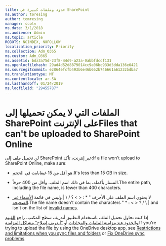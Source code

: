 ```yaml
---
title: حدود وملفات كبيرة في SharePoint
ms.author: toresing
author: tomresing
manager: scotv
ms.date: 3/1/2018
ms.audience: Admin
ms.topic: article
ROBOTS: NOINDEX, NOFOLLOW
localization_priority: Priority
ms.collection: Adm_O365
ms.custom: Adm_O365
ms.assetid: bda3a75d-23f8-44d9-a23a-0abbfdccf131
ms.openlocfilehash: 29ad4d52d8879014cc9a06bc933d5dda136e6421
ms.sourcegitcommit: e2864efcfb493b6e46b662b746661a61232bdba7
ms.translationtype: MT
ms.contentlocale: ar-SA
ms.lasthandoff: 01/24/2019
ms.locfileid: "29455787"
---
```

# <a name="files-that-cant-be-uploaded-to-sharepoint-online"></a><span data-ttu-id="bbf45-102">الملفات التي لا يمكن تحميلها إلى SharePoint على الإنترنت</span><span class="sxs-lookup"><span data-stu-id="bbf45-102">Files that can't be uploaded to SharePoint Online</span></span>

<span data-ttu-id="bbf45-103">لن تحميل ملف إلى SharePoint عبر إنترنت، تأكد:</span><span class="sxs-lookup"><span data-stu-id="bbf45-103">If a file won't upload to SharePoint Online, make sure:</span></span>
  
- <span data-ttu-id="bbf45-104">هو أقل من 15 غيغابايت في الحجم.</span><span class="sxs-lookup"><span data-stu-id="bbf45-104">It's less than 15 GB in size.</span></span>
    
- <span data-ttu-id="bbf45-105">المسار بأكمله، بما في ذلك اسم الملف، وأقل من 400 حرفاً.</span><span class="sxs-lookup"><span data-stu-id="bbf45-105">The entire path, including the file name, is fewer than 400 characters.</span></span>
    
- <span data-ttu-id="bbf45-p101">لا يحتوي اسم الملف على الأحرف " \* : \< \> ؟ / \ | وليس في قائمة [الأسماء غير الصحيحة](https://go.microsoft.com/fwlink/?linkid=866430).</span><span class="sxs-lookup"><span data-stu-id="bbf45-p101">The file name doesn't contain the characters " \* : \< \> ? / \ | and isn't on the list of [invalid names](https://go.microsoft.com/fwlink/?linkid=866430).</span></span>
    
<span data-ttu-id="bbf45-108">إذا كنت تحاول تحميل الملف باستخدام التطبيق أندريف سطح المكتب، راجع [القيود والحدود عند مزامنة الملفات والمجلدات](http://go.microsoft.com/fwlink/p/?LinkID=717734) أو ["أندريف إصلاح" مشاكل المزامنة](https://go.microsoft.com/fwlink/?linkid=866431).</span><span class="sxs-lookup"><span data-stu-id="bbf45-108">If you're trying to upload the file by using the OneDrive desktop app, see [Restrictions and limitations when you sync files and folders](http://go.microsoft.com/fwlink/p/?LinkID=717734) or [Fix OneDrive sync problems](https://go.microsoft.com/fwlink/?linkid=866431).</span></span>
  

